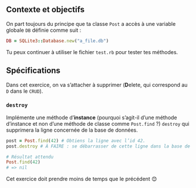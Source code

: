 ## Contexte et objectifs

On part toujours du principe que ta classe `Post` a accès à une variable globale `DB` définie comme suit :

```ruby
DB = SQLite3::Database.new("a_file.db")
```

Tu peux continuer à utiliser le fichier `test.rb` pour tester tes méthodes.

## Spécifications

Dans cet exercice, on va s’attacher à supprimer (**D**elete, qui correspond au `D` dans le `CRUD`).

### `destroy`

Implémente une méthode d’**instance** (pourquoi s’agit-il d’une méthode d’instance et non d’une méthode de classe comme `Post.find` ?) `destroy` qui supprimera la ligne concernée de la base de données.

```ruby
post = Post.find(42) # Obtiens la ligne avec l’id 42.
post.destroy # À FAIRE : se débarrasser de cette ligne dans la base de données

# Résultat attendu
Post.find(42)
# => nil
```

Cet exercice doit prendre moins de temps que le précédent 😊
